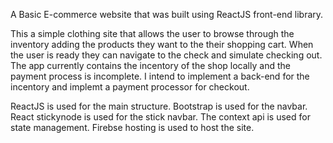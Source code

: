 A Basic E-commerce website that was built using ReactJS front-end library.

This a simple clothing site that allows the user to browse through the inventory adding the products they want to the their shopping cart. When the user is ready they can navigate to the check and simulate checking out. The app currently contains the incentory of the shop locally and the payment process is incomplete. I intend to implement a back-end for the incentory and implemt a payment processor for checkout.


ReactJS is used for the main structure. Bootstrap is used for the navbar. React stickynode is used for the stick navbar. The context api is used for state management. Firebse hosting is used to host the site.